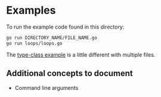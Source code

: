 # Examples

To run the example code found in this directory:

```bash
go run DIRECTORY_NAME/FILE_NAME.go
go run loops/loops.go
```

The [type-class example](./type-class/README.md) is a little different with multiple files.

## Additional concepts to document

- Command line arguments
